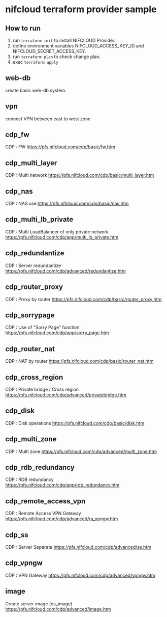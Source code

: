 # nifcloud terraform provider sample

## How to run
1. run `terraform init` to install NIFCLOUD Provider.
2. define environment variables NIFCLOUD_ACCESS_KEY_ID and NIFCLOUD_SECRET_ACCESS_KEY. 
3. run `terraform plan` to check change plan.
4. exec `terraform apply`


## web-db
create basic web-db system.

## vpn
connect VPN between east to west zone

## cdp_fw
CDP : FW
https://pfs.nifcloud.com/cdp/basic/fw.htm

## cdp_multi_layer
CDP : Multi network
https://pfs.nifcloud.com/cdp/basic/multi_layer.htm

## cdp_nas
CDP :  NAS use
https://pfs.nifcloud.com/cdp/basic/nas.htm

## cdp_multi_lb_private
CDP : Multi LoadBalancer of only private network
https://pfs.nifcloud.com/cdp/app/multi_lb_private.htm

## cdp_redundantize
CDP : Server redundantize
https://pfs.nifcloud.com/cdp/advanced/redundantize.htm

## cdp_router_proxy
CDP : Proxy by router
https://pfs.nifcloud.com/cdp/basic/router_proxy.htm

## cdp_sorrypage
CDP : Use of "Sorry Page" function
https://pfs.nifcloud.com/cdp/app/sorry_page.htm

## cdp_router_nat
CDP : NAT by router
https://pfs.nifcloud.com/cdp/basic/router_nat.htm

## cdp_cross_region
CDP : Private bridge / Cross region
https://pfs.nifcloud.com/cdp/advanced/privatebridge.htm

## cdp_disk
CDP : Disk operations
https://pfs.nifcloud.com/cdp/basic/disk.htm

## cdp_multi_zone
CDP : Multi zone
https://pfs.nifcloud.com/cdp/advanced/multi_zone.htm

## cdp_rdb_redundancy
CDP : RDB redundancy
https://pfs.nifcloud.com/cdp/app/rdb_redundancy.htm

## cdp_remote_access_vpn
CDP : Remote Access VPN Gateway
https://pfs.nifcloud.com/cdp/advanced/ra_vpngw.htm

## cdp_ss
CDP : Server Separate
https://pfs.nifcloud.com/cdp/advanced/ss.htm

## cdp_vpngw
CDP : VPN Gateway
https://pfs.nifcloud.com/cdp/advanced/vpngw.htm

## image
Create server image (os_image)
https://pfs.nifcloud.com/cdp/advanced/image.htm
